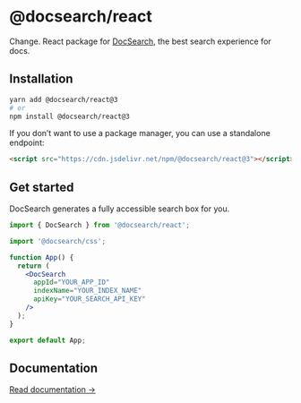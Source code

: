 # @docsearch/react

Change. React package for [DocSearch](http://docsearch.algolia.com/), the best search experience for docs.

## Installation

```bash
yarn add @docsearch/react@3
# or
npm install @docsearch/react@3
```

If you don’t want to use a package manager, you can use a standalone endpoint:

```html
<script src="https://cdn.jsdelivr.net/npm/@docsearch/react@3"></script>
```

## Get started

DocSearch generates a fully accessible search box for you.

```jsx
import { DocSearch } from '@docsearch/react';

import '@docsearch/css';

function App() {
  return (
    <DocSearch
      appId="YOUR_APP_ID"
      indexName="YOUR_INDEX_NAME"
      apiKey="YOUR_SEARCH_API_KEY"
    />
  );
}

export default App;
```

## Documentation

[Read documentation →](https://docsearch.algolia.com/docs/DocSearch-v3)
